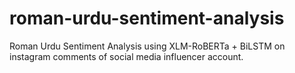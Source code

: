 # roman-urdu-sentiment-analysis
Roman Urdu Sentiment Analysis using XLM-RoBERTa + BiLSTM on instagram comments of social media  influencer account.
